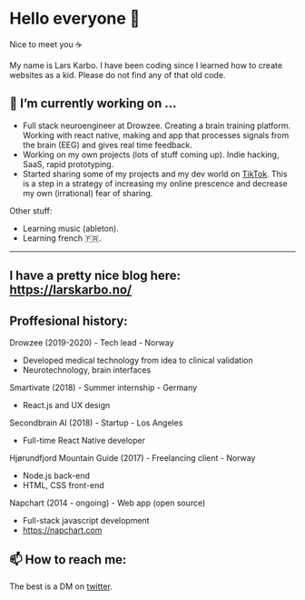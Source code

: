# Hello everyone 👋

Nice to meet you ☕

My name is Lars Karbo. I have been coding since I learned how to create websites as a kid. Please do not find any of that old code.

## 🔭 I’m currently working on ...

* Full stack neuroengineer at Drowzee. Creating a brain training platform. Working with react native, making and app that processes signals from the brain (EEG) and gives real time feedback.
* Working on my own projects (lots of stuff coming up). Indie hacking, SaaS, rapid prototyping.
* Started sharing some of my projects and my dev world on [TikTok](https://tiktok.com/@larskarbo). This is a step in a strategy of increasing my online prescence and decrease my own (irrational) fear of sharing.

Other stuff:

* Learning music (ableton).
* Learning french 🇫🇷.

----
I have a pretty nice blog here: https://larskarbo.no/
----

## Proffesional history:

Drowzee (2019-2020) - Tech lead - Norway

* Developed medical technology from idea to clinical validation
* Neurotechnology, brain interfaces

Smartivate (2018) - Summer internship - Germany

* React.js and UX design

Secondbrain AI (2018) - Startup - Los Angeles

* Full-time React Native developer

Hjørundfjord Mountain Guide (2017) - Freelancing client - Norway

* Node.js back-end
* HTML, CSS front-end

Napchart (2014 - ongoing) - Web app (open source)
* Full-stack javascript development
* https://napchart.com


## 📫 How to reach me:

The best is a DM on [twitter](https://twitter.com/larskarbo).

